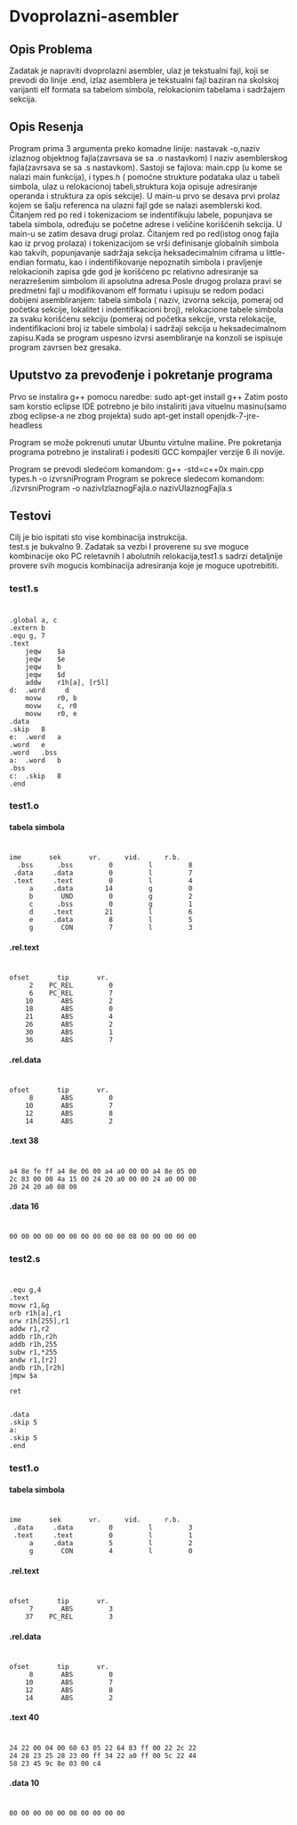 # Dvoprolazni-asembler
## Opis Problema

Zadatak je napraviti dvoprolazni asembler, ulaz je tekstualni fajl, koji se prevodi do linije .end, izlaz asemblera je tekstualni fajl baziran na skolskoj varijanti elf formata sa tabelom simbola, relokacionim tabelama i sadržajem sekcija.

## Opis Resenja

Program prima 3 argumenta preko komadne linije: nastavak -o,naziv izlaznog objektnog fajla(zavrsava se sa .o nastavkom) I naziv asemblerskog fajla(zavrsava se sa .s nastavkom). Sastoji se fajlova: main.cpp (u kome se nalazi main funkcija), i types.h ( pomoćne strukture podataka ulaz u tabeli simbola, ulaz u relokacionoj tabeli,struktura koja opisuje adresiranje operanda i struktura za opis sekcije). U main-u prvo se desava prvi prolaz kojem se šalju referenca na ulazni fajl gde se nalazi asemblerski kod. Čitanjem red po red i tokenizaciom se indentifikuju labele, popunjava se tabela simbola, određuju se početne adrese i veličine korišćenih sekcija. U main-u se zatim desava drugi prolaz. Čitanjem red po red(istog onog fajla kao iz prvog prolaza) i tokenizacijom se vrši definisanje globalnih simbola kao takvih, popunjavanje sadržaja sekcija heksadecimalnim ciframa u little-endian formatu, kao i indentifikovanje nepoznatih simbola i pravljenje relokacionih zapisa gde god je korišćeno pc relativno adresiranje sa nerazrešenim simbolom ili apsolutna adresa.Posle drugog prolaza pravi se predmetni fajl u modifikovanom elf formatu i upisuju se redom podaci dobijeni asembliranjem: tabela simbola ( naziv, izvorna sekcija, pomeraj od početka sekcije, lokalitet i indentifikacioni broj),  relokacione tabele simbola za svaku korišćenu sekciju (pomeraj od početka sekcije, vrsta relokacije, indentifikacioni broj iz tabele simbola) i sadržaji sekcija u heksadecimalnom zapisu.Kada se program uspesno izvrsi asembliranje na konzoli se ispisuje program zavrsen bez gresaka.

## Uputstvo za prevođenje i pokretanje programa

Prvo se instalira g++ pomocu naredbe: 
sudo apt-get install g++
Zatim posto sam korstio eclipse IDE potrebno je bilo instaliriti java vituelnu masinu(samo zbog eclipse-a ne zbog projekta)
sudo apt-get install openjdk-7-jre-headless

Program se može pokrenuti unutar Ubuntu virtulne mašine. Pre pokretanja programa potrebno je instalirati i podesiti GCC kompajler verzije 6 ili novije.

Program se prevodi sledećom komandom:
g++ -std=c++0x main.cpp types.h -o izvrsniProgram 
Program se pokrece sledecom komandom:
./izvrsniProgram -o nazivIzlaznogFajla.o nazivUlaznogFajla.s

## Testovi

Cilj je bio ispitati sto vise kombinacija instrukcija.  
test.s je bukvalno 9. Zadatak sa vezbi I proverene su sve moguce kombinacije oko PC reletavnih I abolutnih relokacija,test1.s sadrzi detaljnije provere svih mogucis kombinacija adresiranja koje je moguce upotrebititi. 

### test1.s

#
	.global a, c
	.extern b
	.equ g, 7
	.text
		jeqw	$a
		jeqw	$e
		jeqw 	b
		jeqw	$d
		addw	r1h[a], [r5l]
	d: 	.word	  d
		movw 	r0, b
		movw	c, r0
		movw	r0, e
	.data
	.skip 	8
	e:	.word	a
	.word	e
	.word	.bss 
	a:	.word	b
	.bss
	c:	.skip 	8
	.end

### test1.o

#### tabela simbola
#      
	ime       sek       vr.      vid.      r.b.
      .bss      .bss         0         l         8
     .data     .data         0         l         7
     .text     .text         0         l         4
         a     .data        14         g         0
         b       UND         0         g         2
         c      .bss         0         g         1
         d     .text        21         l         6
         e     .data         8         l         5
         g       CON         7         l         3

#### .rel.text
#    
	ofset       tip       vr.
         2    PC_REL         0
         6    PC_REL         7
        10       ABS         2
        18       ABS         0
        21       ABS         4
        26       ABS         2
        30       ABS         1
        36       ABS         7

#### .rel.data
#    
	ofset       tip       vr.
         8       ABS         0
        10       ABS         7
        12       ABS         8
        14       ABS         2

#### .text  38
#	
	a4 8e fe ff a4 8e 06 00 a4 a0 00 00 a4 8e 05 00
	2c 83 00 00 4a 15 00 24 20 a0 00 00 24 a0 00 00
	20 24 20 a0 08 00 

#### .data  16
#	
	00 00 00 00 00 00 00 00 00 00 08 00 00 00 00 00


### test2.s

# 
	.equ g,4
	.text
	movw r1,&g
	orb r1h[a],r1
	orw r1h[255],r1
	addw r1,r2
	addb r1h,r2h
	addb r1h,255
	subw r1,*255
	andw r1,[r2]
	andb r1h,[r2h]
	jmpw $a

	ret


	.data
	.skip 5
	a:
	.skip 5
	.end
	
### test1.o

#### tabela simbola
#      
	ime       sek       vr.      vid.      r.b.
     .data     .data         0         l         3
     .text     .text         0         l         1
         a     .data         5         l         2
         g       CON         4         l         0


#### .rel.text
#    
	ofset       tip       vr.
         7       ABS         3
        37    PC_REL         3


#### .rel.data
#    
	ofset       tip       vr.
         8       ABS         0
        10       ABS         7
        12       ABS         8
        14       ABS         2

#### .text  40
#	
	24 22 00 04 00 60 63 05 22 64 83 ff 00 22 2c 22
	24 28 23 25 28 23 00 ff 34 22 a0 ff 00 5c 22 44
	58 23 45 9c 8e 03 00 c4 


#### .data  10
#	
	00 00 00 00 00 00 00 00 00 00

